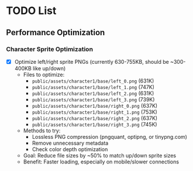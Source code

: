 # TODO List

## Performance Optimization

### Character Sprite Optimization
- [x] Optimize left/right sprite PNGs (currently 630-755KB, should be ~300-400KB like up/down)
  - Files to optimize:
    - `public/assets/character1/base/left_0.png` (631K)
    - `public/assets/character1/base/left_1.png` (747K)
    - `public/assets/character1/base/left_2.png` (631K)
    - `public/assets/character1/base/left_3.png` (739K)
    - `public/assets/character1/base/right_0.png` (637K)
    - `public/assets/character1/base/right_1.png` (753K)
    - `public/assets/character1/base/right_2.png` (637K)
    - `public/assets/character1/base/right_3.png` (745K)
  - Methods to try:
    - Lossless PNG compression (pngquant, optipng, or tinypng.com)
    - Remove unnecessary metadata
    - Check color depth optimization
  - Goal: Reduce file sizes by ~50% to match up/down sprite sizes
  - Benefit: Faster loading, especially on mobile/slower connections
